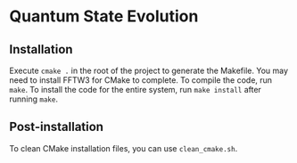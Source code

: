 # Quantum State Evolution
## Installation
Execute `cmake .` in the root of the project to generate the Makefile. You may need to install FFTW3 for CMake to complete.
To compile the code, run `make`.
To install the code for the entire system, run `make install` after running `make`.
## Post-installation
To clean CMake installation files, you can use `clean_cmake.sh`.
